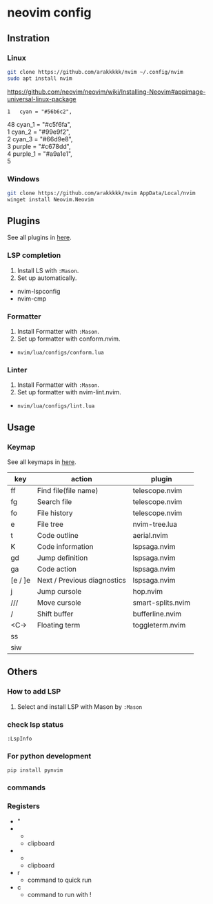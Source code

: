 # neovim config
## Instration
### Linux
```sh
git clone https://github.com/arakkkkk/nvim ~/.config/nvim
sudo apt install nvim
```

https://github.com/neovim/neovim/wiki/Installing-Neovim#appimage-universal-linux-package
                                                                                                                                                               
    1   cyan = "#56b6c2",                                                                                                                                                                                                                                     
   48   cyan_1 = "#c5f6fa",                                                                                                                                                                                                                                   
    1   cyan_2 = "#99e9f2",                                                                                                                                                                                                                                   
    2   cyan_3 = "#66d9e8",                                                                                                                                                                                                                                   
    3   purple = "#c678dd",                                                                                                                                                                                                                                   
    4   purple_1 = "#a9a1e1",                                                                                                                                                                                                                                 
    5                                                                                                                 
### Windows
```sh
git clone https://github.com/arakkkkk/nvim AppData/Local/nvim
winget install Neovim.Neovim
```

## Plugins
See all plugins in [here](lua/core/plugins.lua).

### LSP completion
1. Install LS with `:Mason`.
2. Set up automatically.
- nvim-lspconfig
- nvim-cmp
### Formatter
1. Install Formatter with `:Mason`.
2. Set up formatter with conform.nvim.
- `nvim/lua/configs/conform.lua`
### Linter
1. Install Formatter with `:Mason`.
2. Set up formatter with nvim-lint.nvim.
- `nvim/lua/configs/lint.lua`

## Usage
### Keymap
See all keymaps in [here](lua/core/mappings.lua).

| key                     | action                      | plugin            |
| ----------------------- | --------------------------- | ----------------- |
| <leader>ff              | Find file(file name)        | telescope.nvim    |
| <leader>fg              | Search file                 | telescope.nvim    |
| <leader>fo              | File history                | telescope.nvim    |
| <leader>e               | File tree                   | nvim-tree.lua     |
| <leader>t               | Code outline                | aerial.nvim       |
| K                       | Code information            | lspsaga.nvim      |
| gd                      | Jump definition             | lspsaga.nvim      |
| ga                      | Code action                 | lspsaga.nvim      |
| [e / ]e                 | Next / Previous diagnostics | lspsaga.nvim      |
| <leader>j               | Jump cursole                | hop.nvim          |
| <C-h>/<C-j>/<C-k>/<C-l> | Move cursole                | smart-splits.nvim |
| <S-h>/<S-l>             | Shift buffer                | bufferline.nvim   |
| <C-\>                   | Floating term               | toggleterm.nvim   |
| ss                      |                             |                   |
| siw                     |                             |                   |

## Others
### How to add LSP
1. Select and install LSP with Mason by `:Mason`
### check lsp status
`:LspInfo`

### For python development
```
pip install pynvim
```

### commands

### Registers
- "
- *
  - clipboard
- +
  - clipboard
- r
  - command to quick run
- c
  - command to run with !
